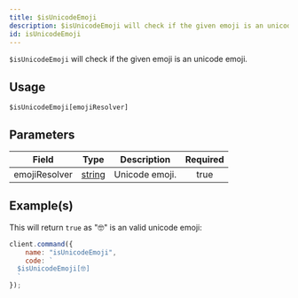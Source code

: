 ```yaml
---
title: $isUnicodeEmoji
description: $isUnicodeEmoji will check if the given emoji is an unicode emoji.
id: isUnicodeEmoji
---
```


`$isUnicodeEmoji` will check if the given emoji is an unicode emoji.

## Usage

```aoi
$isUnicodeEmoji[emojiResolver]
```

## Parameters

| Field         | Type                                                                                              | Description    | Required |
| ------------- | ------------------------------------------------------------------------------------------------- | -------------- | :------: |
| emojiResolver | [string](https://developer.mozilla.org/en-US/docs/Web/JavaScript/Reference/Global_Objects/String) | Unicode emoji. |   true   |

## Example(s)

This will return `true` as "🤓" is an valid unicode emoji:

```javascript
client.command({
    name: "isUnicodeEmoji",
    code: `
  $isUnicodeEmoji[🤓]
  `
});
```
